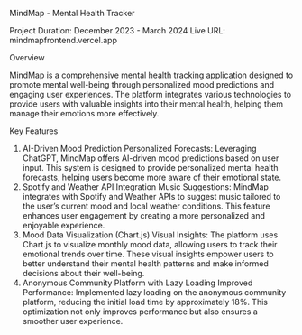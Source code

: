 MindMap - Mental Health Tracker

Project Duration: December 2023 - March 2024
Live URL: mindmapfrontend.vercel.app

Overview

MindMap is a comprehensive mental health tracking application designed to promote mental well-being through personalized mood predictions and engaging user experiences. The platform integrates various technologies to provide users with valuable insights into their mental health, helping them manage their emotions more effectively.

Key Features

1. AI-Driven Mood Prediction
Personalized Forecasts: Leveraging ChatGPT, MindMap offers AI-driven mood predictions based on user input. This system is designed to provide personalized mental health forecasts, helping users become more aware of their emotional state.
2. Spotify and Weather API Integration
Music Suggestions: MindMap integrates with Spotify and Weather APIs to suggest music tailored to the user’s current mood and local weather conditions. This feature enhances user engagement by creating a more personalized and enjoyable experience.
3. Mood Data Visualization (Chart.js)
Visual Insights: The platform uses Chart.js to visualize monthly mood data, allowing users to track their emotional trends over time. These visual insights empower users to better understand their mental health patterns and make informed decisions about their well-being.
4. Anonymous Community Platform with Lazy Loading
Improved Performance: Implemented lazy loading on the anonymous community platform, reducing the initial load time by approximately 18%. This optimization not only improves performance but also ensures a smoother user experience.
